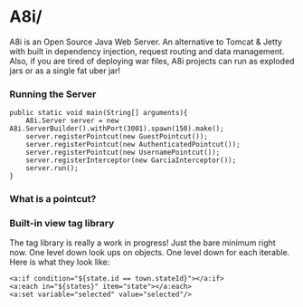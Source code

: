 # A8i/

A8i is an Open Source Java Web Server.
An alternative to Tomcat & Jetty with built in 
dependency injection, request routing and data management. 
Also, if you are tired of deploying war files, 
A8i projects can run as exploded jars or as a single fat uber jar!

### Running the Server
```
public static void main(String[] arguments){
    A8i.Server server = new A8i.ServerBuilder().withPort(3001).spawn(150).make();
    server.registerPointcut(new GuestPointcut());
    server.registerPointcut(new AuthenticatedPointcut());
    server.registerPointcut(new UsernamePointcut());
    server.registerInterceptor(new GarciaInterceptor());
    server.run();
}
```

### What is a pointcut?


### Built-in view tag library
The tag library is really a work in progress! Just the bare minimum 
right now. One level down look ups on objects. One level down for each
iterable. Here is what they look like: 

```
<a:if condition="${state.id == town.stateId}"></a:if>
<a:each in="${states}" item="state"></a:each>
<a:set variable="selected" value="selected"/>
```






